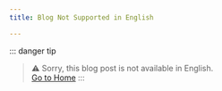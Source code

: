 ```yaml
---
title: Blog Not Supported in English

---
```

::: danger tip
> ⚠️ Sorry, this blog post is not available in English.<br>
> [Go to Home](/en/)
:::
